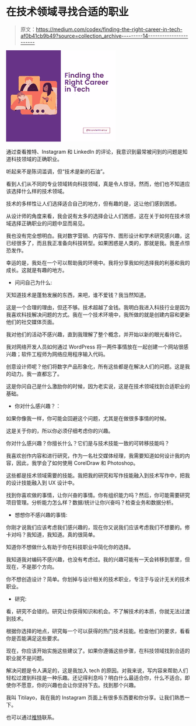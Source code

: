 # 在技术领域寻找合适的职业

> 原文：<https://medium.com/codex/finding-the-right-career-in-tech-af0b41cb9b49?source=collection_archive---------14----------------------->

![](img/7d185db9aaf7411f06402c1b0d54b64e.png)

通过查看推特、Instagram 和 LinkedIn 的评论，我意识到最常被问到的问题是知道科技领域的正确职业。

听起来不是陈词滥调，但“技术是新的石油”。

看到人们从不同的专业领域转向科技领域，真是令人惊讶。然而，他们也不知道应该选择什么样的技术领域。

技术的多样性让人们选择适合自己的地方，但有趣的是，这让他们感到困惑。

从设计师的角度来看，我会说有太多的选择会让人们困惑，这在关于如何在技术领域选择正确职业的问题中显而易见。

我也没有完全想明白。我对数字营销、内容写作、图形设计和学术研究感兴趣，这已经很多了，而且我正准备向科技转型。如果困惑是人类的，那就是我。我差点惊恐发作。

幸运的是，我处在一个可以帮助我的环境中。我将分享我如何选择我的利基和我的成长。这就是有趣的地方。

*   问问自己为什么:

天知道技术是蓬勃发展的东西，来吧，谁不爱钱？我当然知道。

这是一个合理的理由，但还不够。技术超越了金钱。我明白我进入科技行业是因为我喜欢科技解决问题的方式。我在一个技术环境中，我所做的就是创建内容和更新他们的社交媒体页面。

我对他们的活动不感兴趣，直到我理解了整个概念，并开始以新的眼光看待它。

我对网络开发人员如何通过 WordPress 将一两件事情放在一起创建一个网站很感兴趣；软件工程师为网络应用程序输入代码。

创意设计师呢？他们将数字产品形象化，所有这些都是在解决人们的问题。这是我的动力。我一直都忘了。

这是你问自己是什么激励你的时候，因为老实说，这是在技术领域找到合适职业的基础。

*   你对什么感兴趣？：

如果你像我一样，你可能会回避这个问题，尤其是在做很多事情的时候。

这是关于你的，所以你必须仔细考虑你的兴趣。

你对什么感兴趣？你擅长什么？它们是与技术技能一致的可转移技能吗？

我喜欢创作内容和进行研究，作为一名社交媒体经理，我需要知道如何设计我的内容，因此，我学会了如何使用 CorelDraw 和 Photoshop。

这些都是技术领域需要的技能。我把我的研究和写作技能融入到技术写作中，把我的设计技能融入到 UX 设计中。

找到你喜欢做的事情，让你兴奋的事情。你有组织能力吗？然后，你可能需要研究项目管理。分析能力怎么样？数据/统计让你兴奋吗？检查业务和数据分析。

*   想想你不感兴趣的事情:

你刚才说我们应该考虑我们感兴趣的，现在你又说我们应该考虑我们不想要的。修卡对吗？我知道，我知道。真的很简单。

知道你不想做什么有助于你在科技职业中简化你的选择。

我知道我对编码不感兴趣，也没有考虑过。我的兴趣可能有一天会转移到那里，但现在，不是那个方向。

你不想创造设计？简单。你划掉与设计相关的技术职业，专注于与设计无关的技术职业。

*   研究:

看，研究不会错的。研究让你获得知识和机会。不了解技术的本质，你就无法过渡到技术。

根据你选择的地点，研究每一个可以获得的热门技术技能。检查他们的要求，看看你是否能满足这些要求。

现在，你应该开始实施这些建议了。如果你遵循这些步骤，在科技领域找到合适的职业就不是问题。

解决问题是令人满足的，这是我加入 tech 的原因。对我来说，写内容来帮助人们轻松过渡到科技是一种乐趣。还记得利息吗？明白什么最适合你，什么不适合。即使你不愿意，你的兴趣也会让你坚持下去。找到那个兴趣。

我叫 Titilayo，我在我的 Instagram 页面上有很多东西要和你分享。让我们熟悉一下。

也可以通过[推特](https://twitter.com/brandwithreina?s=11)联系。